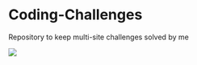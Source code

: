 # Coding-Challenges

Repository to keep multi-site challenges solved by me

<img src="https://img.shields.io/badge/LinkedIn-0077B5?style=for-the-badge&logo=linkedin&logoColor=white" />
